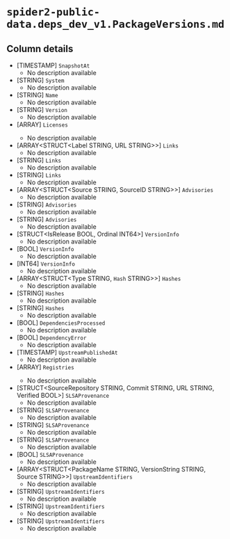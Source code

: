 # `spider2-public-data.deps_dev_v1.PackageVersions.md`

## Column details

* [TIMESTAMP]    `SnapshotAt`
  - No description available
* [STRING]    `System`
  - No description available
* [STRING]    `Name`
  - No description available
* [STRING]    `Version`
  - No description available
* [ARRAY<STRING>]    `Licenses`
  - No description available
* [ARRAY<STRUCT<Label STRING, URL STRING>>]    `Links`
  - No description available
* [STRING]    `Links`
  - No description available
* [STRING]    `Links`
  - No description available
* [ARRAY<STRUCT<Source STRING, SourceID STRING>>]    `Advisories`
  - No description available
* [STRING]    `Advisories`
  - No description available
* [STRING]    `Advisories`
  - No description available
* [STRUCT<IsRelease BOOL, Ordinal INT64>]    `VersionInfo`
  - No description available
* [BOOL]    `VersionInfo`
  - No description available
* [INT64]    `VersionInfo`
  - No description available
* [ARRAY<STRUCT<Type STRING, `Hash` STRING>>]    `Hashes`
  - No description available
* [STRING]    `Hashes`
  - No description available
* [STRING]    `Hashes`
  - No description available
* [BOOL]    `DependenciesProcessed`
  - No description available
* [BOOL]    `DependencyError`
  - No description available
* [TIMESTAMP]    `UpstreamPublishedAt`
  - No description available
* [ARRAY<STRING>]    `Registries`
  - No description available
* [STRUCT<SourceRepository STRING, Commit STRING, URL STRING, Verified BOOL>]    `SLSAProvenance`
  - No description available
* [STRING]    `SLSAProvenance`
  - No description available
* [STRING]    `SLSAProvenance`
  - No description available
* [STRING]    `SLSAProvenance`
  - No description available
* [BOOL]    `SLSAProvenance`
  - No description available
* [ARRAY<STRUCT<PackageName STRING, VersionString STRING, Source STRING>>]    `UpstreamIdentifiers`
  - No description available
* [STRING]    `UpstreamIdentifiers`
  - No description available
* [STRING]    `UpstreamIdentifiers`
  - No description available
* [STRING]    `UpstreamIdentifiers`
  - No description available

